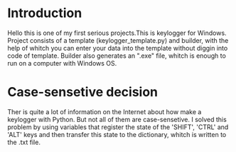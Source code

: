 # Introduction
Hello this is one of my first serious projects.This is keylogger for Windows.
Project consists of a template (keylogger_template.py) and builder, with the help of whitch you can enter your data into the template without diggin into code of template.
Builder also generates an ".exe" file, whitch is enough to run on a computer with Windows OS.
# Case-sensetive decision
Ther is quite a lot of information on the Internet about how make a keylogger with Python. 
But not all of them are case-sensetive.
I solved this problem by using variables that register the state of the 'SHIFT', 'CTRL' and 'ALT' keys
and then transfer this state to the dictionary, whitch is written to the .txt file.

